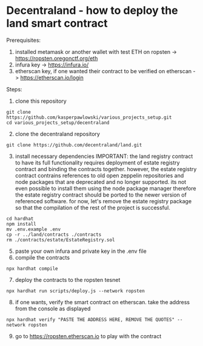 # Decentraland - how to deploy the land smart contract

Prerequisites:
1. installed metamask or another wallet with test ETH on ropsten -> https://ropsten.oregonctf.org/eth
2. infura key -> https://infura.io/
3. etherscan key, if one wanted their contract to be verified on etherscan -> https://etherscan.io/login

Steps:
1. clone this repository
```
git clone https://github.com/kasperpawlowski/various_projects_setup.git
cd various_projects_setup/decentraland
```
2. clone the decentraland repository
```
git clone https://github.com/decentraland/land.git
```
3. install necessary dependencies
IMPORTANT:
the land registry contract to have its full functionality requires deployment of estate registry contract and binding the contracts together. however, the estate registry contract contrains references to old open zeppelin repositories and node packages that are deprecated and no longer supported. its not even possible to install them using the node package manager therefore the estate registry contract should be ported to the newer version of referenced software. for now, let's remove the estate registry package so that the compilation of the rest of the project is successful.
```
cd hardhat
npm install
mv .env.example .env
cp -r ../land/contracts ./contracts
rm ./contracts/estate/EstateRegistry.sol
```
5. paste your own infura and private key in the .env file
6. compile the contracts
```
npx hardhat compile
```
7. deploy the contracts to the ropsten tesnet
```
npx hardhat run scripts/deploy.js --network ropsten
```
8. if one wants, verify the smart contract on etherscan. take the address from the console as displayed
```
npx hardhat verify "PASTE THE ADDRESS HERE, REMOVE THE QUOTES" --network ropsten
```
9. go to https://ropsten.etherscan.io to play with the contract